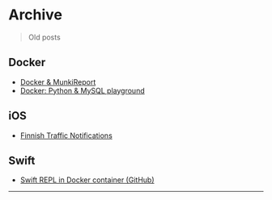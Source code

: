 Archive
=======================

> Old posts

Docker
------

* [Docker & MunkiReport](./md/docker-toolbox-munkireport.md)
* [Docker: Python & MySQL playground](https://github.com/jlehikoinen/mysql-playground)

iOS
---

* [Finnish Traffic Notifications](./md/traffic.md)

Swift
-----

* [Swift REPL in Docker container (GitHub)](https://github.com/jlehikoinen/swift-repl)


---
